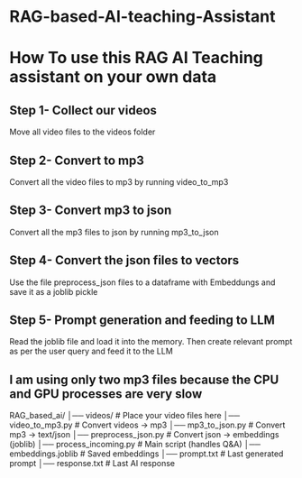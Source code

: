 # RAG-based-AI-teaching-Assistant
# How To use this RAG AI Teaching assistant on your own data
## Step 1- Collect our videos
Move all video files to the videos folder

## Step 2- Convert to mp3
Convert all the video files to mp3 by running video_to_mp3 

## Step 3- Convert mp3 to json
Convert all the mp3 files to json by running mp3_to_json

## Step 4- Convert the json files to vectors
Use the file preprocess_json files to a dataframe with Embeddungs and save it as a joblib pickle


## Step 5- Prompt generation and feeding to LLM

Read the joblib file and load it into the memory. Then create relevant prompt as per the user query and feed it to the LLM






## I am using only two mp3 files because the CPU and GPU processes are very slow






RAG_based_ai/
│── videos/                # Place your video files here
│── video_to_mp3.py        # Convert videos → mp3
│── mp3_to_json.py         # Convert mp3 → text/json
│── preprocess_json.py     # Convert json → embeddings (joblib)
│── process_incoming.py    # Main script (handles Q&A)
│── embeddings.joblib      # Saved embeddings
│── prompt.txt             # Last generated prompt
│── response.txt           # Last AI response

